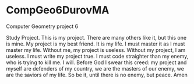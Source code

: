 # CompGeo6DurovMA
Computer Geometry project 6

Study Project. This is my project. There are many others like it, but this one is mine. 
My project is my best friend. It is my life. I must master it as I must master my life. 
Without me, my project is useless. Without my project, I am useless. I must write my project true. 
I must code straighter than my enemy, who is trying to kill me. 
I will. 
Before God I swear this creed: my project and myself are defenders of my country, 
we are the masters of our enemy, we are the saviors of my life. 
So be it, until there is no enemy, but peace. 
Amen
